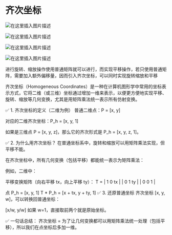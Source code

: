 # 齐次坐标
![在这里插入图片描述](https://i-blog.csdnimg.cn/direct/dd519692e1ea40a09870935cf6b7f088.png)

![在这里插入图片描述](https://i-blog.csdnimg.cn/direct/8717e22c12d948fe91654f1bfa258541.png)

![在这里插入图片描述](https://i-blog.csdnimg.cn/direct/aed5b1516577485a931195eeec3832d3.png)

![在这里插入图片描述](https://i-blog.csdnimg.cn/direct/75bdaf5ab4464a55b5b9ec06abff4035.png)



进行旋转、缩放操作使用普通矩阵就可以进行，而实现平移操作，若只使用普通矩阵，需要加入额外偏移量，因而引入齐次坐标，可以同时实现旋转缩放和平移

齐次坐标（Homogeneous Coordinates）是一种在计算机图形学中常用的坐标表示方式，它将二维（或三维）坐标通过增加一维来表示，以便更方便地实现平移、旋转、缩放等几何变换，尤其是用矩阵乘法统一表示所有仿射变换。

✅ 1. 齐次坐标的定义（二维为例）
普通二维点：P = [x, y]

对应的二维齐次坐标：P_h = [x, y, 1]

如果是三维点 P = [x, y, z]，那么它的齐次形式是 P_h = [x, y, z, 1]。

✅ 2. 为什么用齐次坐标？
在普通坐标系中，旋转和缩放可以用矩阵乘法实现，但平移不能。

在齐次坐标中，所有几何变换（包括平移）都能统一表示为矩阵乘法：

例如，二维中：


平移变换矩阵（向右平移 tx，向上平移 ty）：
T = | 1  0  tx |
    | 0  1  ty |
    | 0  0  1  |

点 P_h = [x, y, 1]
T * P_h = [x + tx, y + ty, 1]
✅ 3. 还原普通坐标
齐次坐标 [x, y, w]，可以转换回普通坐标：


[x/w, y/w]
如果 w=1，直接取前两个就是原始坐标。

✅ 一句话总结：
齐次坐标 = 为了让几何变换都可以用矩阵乘法统一处理（包括平移），所以我们在点坐标后多加一维。





